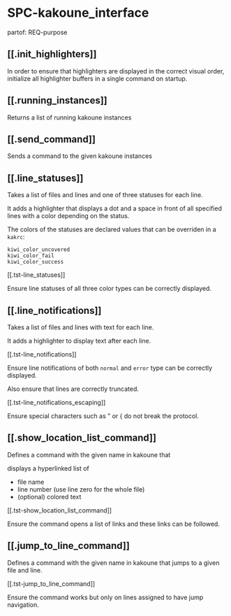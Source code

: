# SPC-kakoune_interface
partof: REQ-purpose
###

## [[.init_highlighters]]

In order to ensure that highlighters are displayed in the correct visual order,
initialize all highlighter buffers in a single command on startup.

## [[.running_instances]]

Returns a list of running kakoune instances

## [[.send_command]]

Sends a command to the given kakoune instances

## [[.line_statuses]]

Takes a list of files and lines and one of three statuses for each line.

It adds a highlighter that displays a dot and a space in front of all specified lines
with a color depending on the status.

The colors of the statuses are declared values that can be overriden in a `kakrc`:

```
kiwi_color_uncovered
kiwi_color_fail
kiwi_color_success
```

[[.tst-line_statuses]]

Ensure line statuses of all three color types can be correctly displayed.

## [[.line_notifications]]

Takes a list of files and lines with text for each line.

It adds a highlighter to display text after each line.

[[.tst-line_notifications]]

Ensure line notifications of both `normal` and `error` type can be correctly displayed.

Also ensure that lines are correctly truncated.

[[.tst-line_notifications_escaping]]

Ensure special characters such as " or { do not break the protocol.

## [[.show_location_list_command]]

Defines a command with the given name in kakoune that

displays a hyperlinked list of

* file name
* line number (use line zero for the whole file)
* (optional) colored text

[[.tst-show_location_list_command]]

Ensure the command opens a list of links and these links can be followed.

## [[.jump_to_line_command]]

Defines a command with the given name in kakoune that jumps to a given file and line.

[[.tst-jump_to_line_command]]

Ensure the command works but only on lines assigned to have jump navigation.
